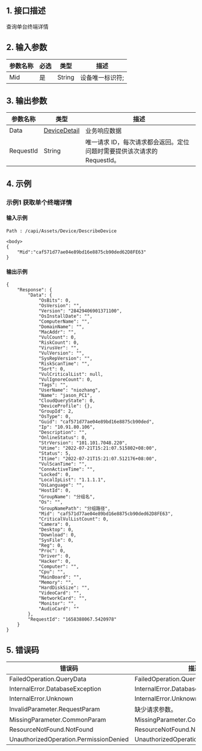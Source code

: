 ## 1. 接口描述




查询单台终端详情

<div class="rno-api-explorer">
    <div class="rno-api-explorer-inner">
        <div class="rno-api-explorer-hd">
            <div class="rno-api-explorer-title">
            </div>
        </div>
        <div class="rno-api-explorer-body">
            <div class="rno-api-explorer-cont">
            </div>
        </div>
    </div>
</div>

## 2. 输入参数


| 参数名称 | 必选 | 类型 | 描述 |
|---------|---------|---------|---------|
| Mid | 是 | String | 设备唯一标识符; |

## 3. 输出参数

| 参数名称 | 类型 | 描述 |
|---------|---------|---------|
| Data | [DeviceDetail](/开放API/云规范接口/版本：2022-06-01/数据结构.md#DeviceDetail) | 业务响应数据|
| RequestId | String | 唯一请求 ID，每次请求都会返回。定位问题时需要提供该次请求的 RequestId。|

## 4. 示例

### 示例1 获取单个终端详情

#### 输入示例

```
Path : /capi/Assets/Device/DescribeDevice 

<body>
{
    "Mid":"caf571d77ae04e89bd16e8875cb90ded62D8FE63"
}
```

#### 输出示例

```
{
    "Response": {
        "Data": {
            "OsBits": 0,
            "OsVersion": "",
            "Version": "28429406901371100",
            "OsInstallDate": "",
            "ComputerName": "",
            "DomainName": "",
            "MacAddr": "",
            "VulCount": 0,
            "RiskCount": 0,
            "VirusVer": "",
            "VulVersion": "",
            "SysRepVersion": "",
            "RiskScanTime": "",
            "Sort": 0,
            "VulCriticalList": null,
            "VulIgnoreCount": 0,
            "Tags": "",
            "UserName": "niozhang",
            "Name": "jason_PC1",
            "CloudQueryState": 0,
            "DeviceProfile": {},
            "GroupId": 2,
            "OsType": 0,
            "Guid": "caf571d77ae04e89bd16e8875cb90ded",
            "Ip": "10.91.80.106",
            "Description": "",
            "OnlineStatus": 0,
            "StrVersion": "101.101.7048.220",
            "Utime": "2022-07-21T15:21:07.515802+08:00",
            "Status": 5,
            "Itime": "2022-07-21T15:21:07.512176+08:00",
            "VulScanTime": "",
            "ConnActiveTime": "",
            "Locked": 0,
            "LocalIpList": "1.1.1.1",
            "OsLanguage": "",
            "HostId": 0,
            "GroupName": "分组名",
            "Os": "",
            "GroupNamePath": "分组路径",
            "Mid": "caf571d77ae04e89bd16e8875cb90ded62D8FE63",
            "CriticalVulListCount": 0,
            "Camera": 0,
            "Desktop": 0,
            "Download": 0,
            "SysFile": 0,
            "Reg": 0,
            "Proc": 0,
            "Driver": 0,
            "Hacker": 0,
            "Computer": "",
            "Cpu": "",
            "MainBoard": "",
            "Memory": "",
            "HardDiskSize": "",
            "VideoCard": "",
            "NetworkCard": "",
            "Monitor": "",
            "AudioCard": ""
        },
        "RequestId": "1658388067.5420978"
    }
}
```












## 5. 错误码


| 错误码 | 描述 |
|---------|---------|
| FailedOperation.QueryData | FailedOperation.QueryData |
| InternalError.DatabaseException | InternalError.DatabaseException |
| InternalError.Unknown | InternalError.Unknown |
| InvalidParameter.RequestParam | 缺少请求参数。 |
| MissingParameter.CommonParam | MissingParameter.CommonParam |
| ResourceNotFound.NotFound | ResourceNotFound.NotFound |
| UnauthorizedOperation.PermissionDenied | UnauthorizedOperation.PermissionDenied |
